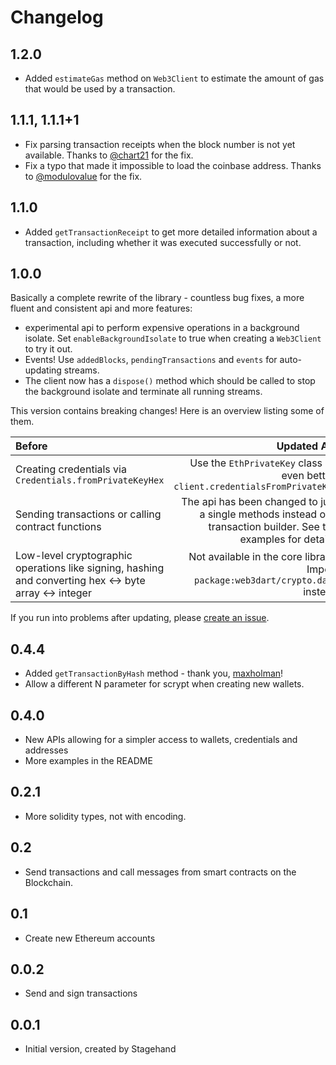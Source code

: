 # Changelog

## 1.2.0
- Added `estimateGas` method on `Web3Client` to estimate the amount of gas that
  would be used by a transaction.

## 1.1.1, 1.1.1+1
- Fix parsing transaction receipts when the block number is not yet available.
Thanks to [@chart21](https://github.com/chart21) for the fix.
- Fix a typo that made it impossible to load the coinbase address. Thanks to
[@modulovalue](https://github.com/modulovalue) for the fix.

## 1.1.0
- Added `getTransactionReceipt` to get more detailed information about a
transaction, including whether it was executed successfully or not.

## 1.0.0
Basically a complete rewrite of the library - countless bug fixes, a more fluent
and consistent api and more features:
- experimental api to perform expensive operations in a background isolate. Set
`enableBackgroundIsolate` to true when creating a `Web3Client` to try it out.
- Events! Use `addedBlocks`, `pendingTransactions` and `events` for auto-updating
streams.
- The client now has a `dispose()` method which should be called to stop the 
background isolate and terminate all running streams.

This version contains breaking changes! Here is an overview listing some of them.

| Before        | Updated API  |
| :------------- | -----:|
| Creating credentials via `Credentials.fromPrivateKeyHex`   | Use the `EthPrivateKey` class or, even better, `client.credentialsFromPrivateKey` |
| Sending transactions or calling contract functions | The api has been changed to just a single methods instead of a transaction builder. See the examples for details. |
| Low-level cryptographic operations like signing, hashing and converting hex <-> byte array <-> integer  | Not available in the core library. Import `package:web3dart/crypto.dart` instead |

If you run into problems after updating, please [create an issue](https://github.com/simolus3/web3dart/issues/new).

## 0.4.4
 - Added `getTransactionByHash` method - thank you, [maxholman](https://github.com/maxholman)!
 - Allow a different N parameter for scrypt when creating new wallets.

## 0.4.0
 - New APIs allowing for a simpler access to wallets, credentials and addresses
 - More examples in the README

## 0.2.1
- More solidity types, not with encoding.

## 0.2
- Send transactions and call messages from smart contracts on the
  Blockchain.

## 0.1
- Create new Ethereum accounts

## 0.0.2
- Send and sign transactions

## 0.0.1

- Initial version, created by Stagehand
